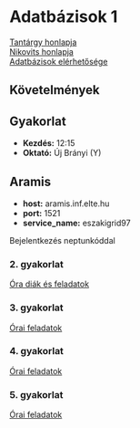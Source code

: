 # Adatbázisok 1

[Tantárgy honlapja](http://medusa.inf.elte.hu)  
[Nikovits honlapja](http://people.inf.elte.hu/nikovits/)  
[Adatbázisok elérhetősége](http://people.inf.elte.hu/nikovits/adatbazis_eleres.txt)

## Követelmények

## Gyakorlat

* **Kezdés:** 12:15
* **Oktató:** Új Brányi (Y)

## Aramis

* **host:** aramis.inf.elte.hu
* **port:** 1521
* **service_name:** eszakigrid97

Bejelentkezés neptunkóddal

### 2. gyakorlat

[Óra diák és feladatok](http://people.inf.elte.hu/nikovits/AB1/)

### 3. gyakorlat

[Órai feladatok](http://people.inf.elte.hu/vopraai/adatb17/feladat2.txt)

### 4. gyakorlat

[Órai feladatok](http://people.inf.elte.hu/vopraai/adatb17/3.ora/feladat.txt)

### 5. gyakorlat

[Órai feladatok](http://people.inf.elte.hu/vopraai/adatb17/5.ora/feladat.txt)
